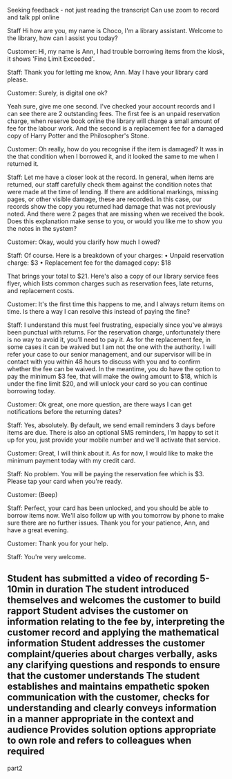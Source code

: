 Seeking feedback - not just reading the transcript
Can use zoom to record and talk ppl online



Staff
Hi how are you, my name is Choco, I'm a library assistant.
Welcome to the library, how can I assist you today?

Customer:
Hi, my name is Ann, I had trouble borrowing items from the kiosk, it shows 'Fine Limit Exceeded'. 

Staff:
Thank you for letting me know, Ann.
May I have your library card please.

Customer:
Surely, is digital one ok?

Yeah sure, give me one second.
I've checked your account records and I can see there are 2 outstanding fees.
The first fee is an unpaid reservation charge, when reserve book online the library will charge a small amount of fee for the labour work.
And the second is a replacement fee for a damaged copy of Harry Potter and the Philosopher's Stone.

Customer:
Oh really, how do you recognise if the item is damaged? It was in the that condition when I borrowed it, and it looked the same to me when I returned it.

Staff:
Let me have a closer look at the record.
In general, when items are returned, our staff carefully check them against the condition notes that were made at the time of lending.
If there are additional markings, missing pages, or other visible damage, these are recorded.
In this case, our records show the copy you returned had damage that was not previously noted.
And there were 2 pages that are missing when we received the book.
Does this explanation make sense to you, or would you like me to show you the notes in the system?

Customer:
Okay, would you clarify how much I owed?

Staff:
Of course. Here is a breakdown of your charges:
	•	Unpaid reservation charge: $3
	•	Replacement fee for the damaged copy: $18

That brings your total to $21.
Here's also a copy of our library service fees flyer, which lists common charges such as reservation fees, late returns, and replacement costs.

Customer:
It's the first time this happens to me, and I always return items on time. Is there a way I can resolve this instead of paying the fine?

Staff:
I understand this must feel frustrating, especially since you've always been punctual with returns.
For the reservation charge, unfortunately there is no way to avoid it, you'll need to pay it.
As for the replacement fee, in some cases it can be waived but I am not the one with the authority. I will refer your case to our senior management, and our supervisor will be in contact with you within 48 hours to discuss with you and to confirm whether the fee can be waived.
In the meantime, you do have the option to pay the minimum $3 fee, that will make the owing amount to $18, which is under the fine limit $20, and will unlock your card so you can continue borrowing today.

Customer:
Ok great, one more question, are there ways I can get notifications before the returning dates?

Staff:
Yes, absolutely. By default, we send email reminders 3 days before items are due.
There is also an optional SMS reminders, I'm happy to set it up for you, just provide your mobile number and we'll activate that service.

Customer:
Great, I will think about it. As for now, I would like to make the minimum payment today with my credit card.

Staff:
No problem. You will be paying the reservation fee which is $3. Please tap your card when you're ready.

Customer:
(Beep)

Staff:
Perfect, your card has been unlocked, and you should be able to borrow items now.
We'll also follow up with you tomorrow by phone to make sure there are no further issues.
Thank you for your patience, Ann, and have a great evening.

Customer:
Thank you for your help.

Staff:
You're very welcome.



Student has submitted a video of recording 5-10min in duration
The student introduced themselves and welcomes the customer to build rapport
Student advises the customer on information relating to the fee by, interpreting the customer record and applying the mathematical information
Student addresses the customer complaint/queries about charges verbally, asks any clarifying questions and responds to ensure that the customer understands 
The student establishes and maintains empathetic spoken communication with the customer, checks for understanding and clearly conveys information in a manner appropriate in the context and audience
Provides solution options appropriate to own role and refers to colleagues when required 
--

part2



